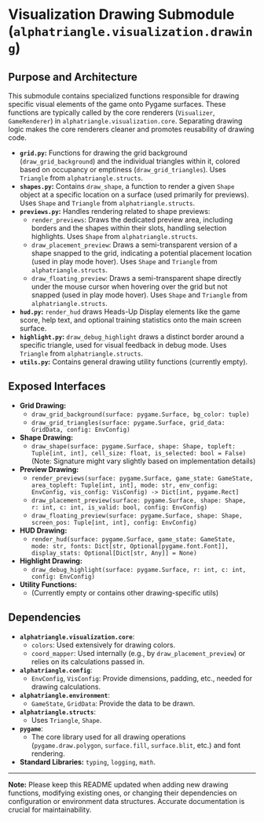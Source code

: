 # Visualization Drawing Submodule (`alphatriangle.visualization.drawing`)

## Purpose and Architecture

This submodule contains specialized functions responsible for drawing specific visual elements of the game onto Pygame surfaces. These functions are typically called by the core renderers (`Visualizer`, `GameRenderer`) in `alphatriangle.visualization.core`. Separating drawing logic makes the core renderers cleaner and promotes reusability of drawing code.

-   **`grid.py`:** Functions for drawing the grid background (`draw_grid_background`) and the individual triangles within it, colored based on occupancy or emptiness (`draw_grid_triangles`). Uses `Triangle` from `alphatriangle.structs`.
-   **`shapes.py`:** Contains `draw_shape`, a function to render a given `Shape` object at a specific location on a surface (used primarily for previews). Uses `Shape` and `Triangle` from `alphatriangle.structs`.
-   **`previews.py`:** Handles rendering related to shape previews:
    -   `render_previews`: Draws the dedicated preview area, including borders and the shapes within their slots, handling selection highlights. Uses `Shape` from `alphatriangle.structs`.
    -   `draw_placement_preview`: Draws a semi-transparent version of a shape snapped to the grid, indicating a potential placement location (used in play mode hover). Uses `Shape` and `Triangle` from `alphatriangle.structs`.
    -   `draw_floating_preview`: Draws a semi-transparent shape directly under the mouse cursor when hovering over the grid but not snapped (used in play mode hover). Uses `Shape` and `Triangle` from `alphatriangle.structs`.
-   **`hud.py`:** `render_hud` draws Heads-Up Display elements like the game score, help text, and optional training statistics onto the main screen surface.
-   **`highlight.py`:** `draw_debug_highlight` draws a distinct border around a specific triangle, used for visual feedback in debug mode. Uses `Triangle` from `alphatriangle.structs`.
-   **`utils.py`:** Contains general drawing utility functions (currently empty).

## Exposed Interfaces

-   **Grid Drawing:**
    -   `draw_grid_background(surface: pygame.Surface, bg_color: tuple)`
    -   `draw_grid_triangles(surface: pygame.Surface, grid_data: GridData, config: EnvConfig)`
-   **Shape Drawing:**
    -   `draw_shape(surface: pygame.Surface, shape: Shape, topleft: Tuple[int, int], cell_size: float, is_selected: bool = False)` (Note: Signature might vary slightly based on implementation details)
-   **Preview Drawing:**
    -   `render_previews(surface: pygame.Surface, game_state: GameState, area_topleft: Tuple[int, int], mode: str, env_config: EnvConfig, vis_config: VisConfig) -> Dict[int, pygame.Rect]`
    -   `draw_placement_preview(surface: pygame.Surface, shape: Shape, r: int, c: int, is_valid: bool, config: EnvConfig)`
    -   `draw_floating_preview(surface: pygame.Surface, shape: Shape, screen_pos: Tuple[int, int], config: EnvConfig)`
-   **HUD Drawing:**
    -   `render_hud(surface: pygame.Surface, game_state: GameState, mode: str, fonts: Dict[str, Optional[pygame.font.Font]], display_stats: Optional[Dict[str, Any]] = None)`
-   **Highlight Drawing:**
    -   `draw_debug_highlight(surface: pygame.Surface, r: int, c: int, config: EnvConfig)`
-   **Utility Functions:**
    -   (Currently empty or contains other drawing-specific utils)

## Dependencies

-   **`alphatriangle.visualization.core`**:
    -   `colors`: Used extensively for drawing colors.
    -   `coord_mapper`: Used internally (e.g., by `draw_placement_preview`) or relies on its calculations passed in.
-   **`alphatriangle.config`**:
    -   `EnvConfig`, `VisConfig`: Provide dimensions, padding, etc., needed for drawing calculations.
-   **`alphatriangle.environment`**:
    -   `GameState`, `GridData`: Provide the data to be drawn.
-   **`alphatriangle.structs`**:
    -   Uses `Triangle`, `Shape`.
-   **`pygame`**:
    -   The core library used for all drawing operations (`pygame.draw.polygon`, `surface.fill`, `surface.blit`, etc.) and font rendering.
-   **Standard Libraries:** `typing`, `logging`, `math`.

---

**Note:** Please keep this README updated when adding new drawing functions, modifying existing ones, or changing their dependencies on configuration or environment data structures. Accurate documentation is crucial for maintainability.